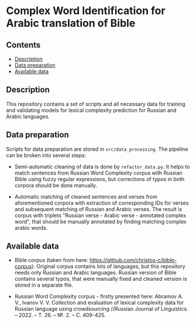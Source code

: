 # Complex Word Identification for Arabic translation of Bible

## Contents

- [Description](#description)
- [Data preparation](#data-preparation)
- [Available data](#available-data)

## Description

This repository contains a set of scripts and all necessary data for training and validating models for lexical complexity prediction for Russian and Arabic languages.

## Data preparation
Scripts for data preparation are stored in `src/data_processing`. The pipeline can be broken into several steps:

- Semi-automatic cleaning of data is done by `refactor_data.py`. It helps to match sentences from Russian Word Complexity corpus with Russian Bible using fuzzy regular expressions, but corrections of typos in both corpora should be done manually.

- Automatic matching of cleaned sentences and verses from aforementioned corpora with extraction of corresponding IDs for verses and subsequent matching of Russian and Arabic verses. The result is corpus with triplets "Russian verse - Arabic verse - annotated complex word", that should be manually annotated by finding matching complex arabic words.

## Available data

- Bible corpus (taken from here: https://github.com/christos-c/bible-corpus). Original corpus contains lots of languages, but this repository needs only Russian and Arabic languages. Russian version of Bible contains several typos, that were manually fixed and cleaned version is stored in a separate file.

- Russian Word Complexity corpus - firstly presented here: Abramov A. V., Ivanov V. V. Collection and evaluation of lexical complexity data for Russian language using crowdsourcing //Russian Journal of Linguistics. – 2022. – Т. 26. – №. 2. – С. 409-425.